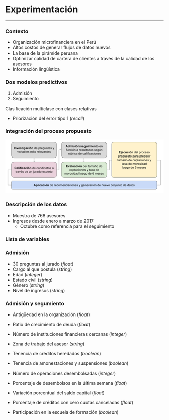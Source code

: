 # Experimentación
***



### Contexto
- Organización microfinanciera en el Perú
- Altos costos de generar flujos de datos nuevos
- La base de la pirámide peruana
- Optimizar calidad de cartera de clientes a través de la calidad de los asesores
- Información lingüística



### Dos modelos predictivos
1. Admisión
2. Seguimiento

Clasificación multiclase con clases relativas
  - Priorización del error tipo 1 (*recall*)



### Integración del proceso propuesto



![](img/fc-process.svg)



### Descripción de los datos
- Muestra de 768 asesores
- Ingresos desde enero a marzo de 2017
  - Octubre como referencia para el seguimiento



### Lista de variables



### Admisión
- 30 preguntas al jurado (*float*)
- Cargo al que postula (*string*)
- Edad (*integer*)
- Estado civil (*string*)
- Género (*string*)
- Nivel de ingresos (*string*)



### Admisión y segumiento
- Antigüedad en la organización (*float*)
- Ratio de crecimiento de deuda (*float*)
- Número de instituciones financieras cercanas (*integer*)
- Zona de trabajo del asesor (*string*)
- Tenencia de créditos heredados (*boolean*)
- Tenencia de amonestaciones y suspensiones (*boolean*)



- Número de operaciones desembolsadas (*integer*)
- Porcentaje de desembolsos en la última semana (*float*)
- Variación porcentual del saldo capital (*float*)
- Porcentaje de créditos con cero cuotas canceladas (*float*)
- Participación en la escuela de formación (*boolean*)
